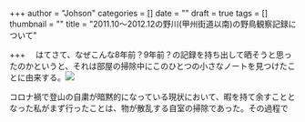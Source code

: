 +++
author = "Johson"
categories = []
date = ""
draft = true
tags = []
thumbnail = ""
title = "2011.10～2012.12の野川(甲州街道以南)の野鳥観察記録について"

+++
　はてさて、なぜこんな8年前？9年前？の記録を持ち出して晒そうと思ったのかというと、それは部屋の掃除中にこのひとつの小さなノートを見つけたことに由来する。![](/img/DSCN1797.JPG)

コロナ禍で登山の自粛が暗黙的になっている現状において、暇を持て余すこととなった私がまず行ったことは、物が散乱する自室の掃除であった。その過程で